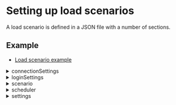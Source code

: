 # Setting up load scenarios

A load scenario is defined in a JSON file with a number of sections.


## Example

* [Load scenario example](./examples/configuration_example.json)

<details>
<summary>connectionSettings</summary>

## Connection settings section

This section of the JSON file contains connection information.

JSON Web Token (JWT), an open standard for creation of access tokens, or WebSocket can be used for authentication. When using JWT, the private key must be available in the path defined by `jwtsettings.keypath`.

* `mode`: Authentication mode
    * `jwt`: JSON Web Token
    * `ws`: WebSocket
* `jwtsettings`: (JWT only) Settings for the JWT connection.
  * `keypath`: Local path to the JWT key file.
  * `jwtheader`: JWT headers as an escaped JSON string. Custom headers to be added to the JWT header.
  * `claims`: JWT claims as an escaped JSON string.
  * `alg`: The signing method used for the JWT. Defaults to `RS512`, if omitted.
      * For keyfiles in RSA format, supports `RS256`, `RS384` or `RS512`.
      * For keyfiles in EC format, supports `ES256`, `ES384` or `ES512`.
* `wssettings`: (WebSocket only) Settings for the WebSocket connection.
* `server`: Qlik Sense host.
* `virtualproxy`: Prefix for the virtual proxy that handles the virtual users.
* `rawurl`: Define the connect URL manually instead letting the `openapp` action do it. **Note**: The protocol must be `wss://` or `ws://`.
* `port`: Set another port than default (`80` for http and `443` for https).
* `security`: Use TLS (SSL) (`true` / `false`).
* `allowuntrusted`: Allow untrusted (for example, self-signed) certificates (`true` / `false`). Defaults to `false`, if omitted.
* `appext`: Replace `app` in the connect URL for the `openapp` action. Defaults to `app`, if omitted.
* `headers`: Headers to use in requests.

### Examples

#### JWT authentication

```json
"connectionSettings": {
    "server": "myserver.com",
    "mode": "jwt",
    "virtualproxy": "jwt",
    "security": true,
    "allowuntrusted": false,
    "jwtsettings": {
        "keypath": "mock.pem",
        "claims": "{\"user\":\"{{.UserName}}\",\"directory\":\"{{.Directory}}\"}"
    }
}
```

* `jwtsettings`:

The strings for `reqheader`, `jwtheader` and `claims` are processed as a GO template where the `User` struct can be used as data:
```golang
struct {
	UserName  string
	Password  string
	Directory string
	}
```
There is also support for the `time.Now` method using the function `now`.

* `jwtheader`:

The entries for message authentication code algorithm, `alg`, and token type, `typ`, are added automatically to the header and should not be included.
    
**Example:** To add a key ID header, `kid`, add the following string:
```json
{
	"jwtheader": "{\"kid\":\"myKeyId\"}"
}
```

* `claims`:

**Example:** For on-premise JWT authentication (with the user and directory set as keys in the QMC), add the following string:
```json
{
	"claims": "{\"user\": \"{{.UserName}}\",\"directory\": \"{{.Directory}}\"}"
}
```
**Example:** To add the time at which the JWT was issued, `iat` ("issued at"), add the following string:
```json
{
	"claims": "{\"iat\":{{now.Unix}}"
}
```
**Example:** To add the expiration time, `exp`, with 5 hours expiration (time.Now uses nanoseconds), add the following string:
```json
{
	"claims": "{\"exp\":{{(now.Add 18000000000000).Unix}}}"
}
```

#### Static header authentication

```json
connectionSettings": {
	"server": "myserver.com",
	"mode": "ws",
	"security": true,
	"virtualproxy" : "header",
	"headers" : {
		"X-Qlik-User-Header" : "{{.UserName}}"
}
```

---
</details>

<details>
<summary>loginSettings</summary>

## Login settings section

This section of the JSON file contains information on the login settings.

* `type`: Type of login request
    * `prefix`: Add a prefix (specified by the `prefix` setting below) to the username, so that it will be `prefix_{session}`.
    * `userlist`: List of users as specified by the `userList` setting below.
    * `none`: Do not add a prefix to the username, so that it will be `{session}`.
* `settings`: 
    * `userList`: List of users for the `userlist` login request type. Directory and password can be specified per user or outside the list of usernames, which means that they are inherited by all users.
  * `prefix`: Prefix to add to the username, so that it will be `prefix_{session}`.
  * `directory`: Directory to set for the users.

### Examples

#### Prefix login request type

```json
"loginSettings": {
   "type": "prefix",
   "settings": {
       "directory": "anydir",
       "prefix": "Nunit"
   }
}
```

#### Userlist login request type

```json
  "loginSettings": {
    "type": "userlist",
    "settings": {
      "userList": [
        {
          "username": "sim1@myhost.example",
          "directory": "anydir1",
          "password": "MyPassword1"
        },
        {
          "username": "sim2@myhost.example"
        }
      ],
      "directory": "anydir2",
      "password": "MyPassword2"
    }
  }
```

---
</details>

<details>
<summary>scenario</summary>

## Scenario section

This section of the JSON file contains the actions that are performed in the load scenario.

### Structure of an action entry

All actions follow the same basic structure: 

* `action`: Name of the action to execute.
* `label`: (optional) Custom string set by the user. This can be used to distinguish the action from other actions of the same type when analyzing the test results.
* `disabled`: (optional) Disable action (`true` / `false`). If set to `true`, the action is not executed.
* `settings`: Most, but not all, actions have a settings section with action-specific settings.

### Example

```json
{
    "action": "actioname",
    "label": "custom label for analysis purposes",
    "disabled": false,
    "settings": {
        
    }
}
```

<details>
<summary>Common actions</summary>

# Common actions

These actions are applicable to both Qlik Sense Enterprise for Windows (QSEoW) and Qlik Sense Enterprise on Kubernetes (QSEoK) deployments.

**Note:** It is recommended to prepend the actions listed here with an `openapp` action as most of them perform operations in an app context (such as making selections or changing sheets).


<details>
<summary>applybookmark</summary>

## ApplyBookmark action

Apply a bookmark in the current app.

**Note:** Specify *either* `title` *or* `id`, not both.

* `title`: Name of the bookmark (supports the use of [variables](#session_variables)).
* `id`: ID of the bookmark.
* `selectionsonly`: Apply selections only.

### Example

```json
{
    "action": "applybookmark",
    "settings": {
        "title": "My bookmark"
    }
}
```

---
</details>

<details>
<summary>changesheet</summary>

## ChangeSheet action

Change to a new sheet, unsubscribe to the currently subscribed objects, and subscribe to all objects on the new sheet.

The action supports getting data from the following objects:

* Listbox
* Filter pane
* Bar chart
* Scatter plot
* Map (only the first layer)
* Combo chart
* Table
* Pivot table
* Line chart
* Pie chart
* Tree map
* Text-Image
* KPI
* Gauge
* Box plot
* Distribution plot
* Histogram
* Auto chart (including any support generated visualization from this list)
* Waterfall chart

* `id`: GUID of the sheet to change to.

### Example

```json
{
     "label": "Change Sheet Dashboard",
     "action": "ChangeSheet",
     "settings": {
         "id": "TFJhh"
     }
}
```

---
</details>

<details>
<summary>clearall</summary>

## ClearAll action

Clear all selections in an app.


### Example

```json
{
    "action": "clearall",
    "label": "Clear all selections (1)"
}
```

---
</details>

<details>
<summary>clickactionbutton</summary>

## ClickActionButton action

A `ClickActionButton`-action simulates clicking an _action-button_. An _action-button_ is a sheet item which, when clicked, executes a series of actions. The series of actions contained by an action-button begins with any number _generic button-actions_ and ends with an optional _navigation button-action_.

### Supported button-actions
#### Generic button-actions
- Apply bookmark
- Move backward in all selections
- Move forward in all selections
- Lock all selections
- Clear all selections
- Lock field
- Unlock field
- Select all in field
- Select alternatives in field
- Select excluded in field
- Select possible in field
- Select values matching search criteria in field
- Clear selection in field
- Toggle selection in field
- Set value of variable

#### Navigation button-actions
- Change to first sheet
- Change to last sheet
- Change to previous sheet
- Change sheet by name
- Change sheet by ID
* `id`: ID of the action-button to click.

### Examples

```json
{
     "label": "ClickActionButton",
     "action": "ClickActionButton",
     "settings": {
         "id": "951e2eee-ad49-4f6a-bdfe-e9e3dddeb2cd"
     }
}
```

---
</details>

<details>
<summary>containertab</summary>

## Containertab action

A `Containertab` action simulates switching the active object in a `container` object.

* `mode`: Mode for container tab switching, one of: `objectid`, `random` or `index`.
    * `objectid`: Switch to tab with object defined by `objectid`.
    * `random`: Switch to a random visible tab within the container.
    * `index`: Switch to tab with zero based index defined but `index`.
* `containerid`: ID of the container object.
* `objectid`: ID of the object to set as active, used with mode `objectid`.
* `index`: Zero based index of tab to switch to, used with mode `index`.

### Examples

```json
{
  "label": "Switch to object qwerty in container object XYZ",
  "action": "containertab",
  "settings": {
    "containerid": "xyz",
    "mode": "id",
    "objectid" : "qwerty"
  }
}
```

```json
{
  "label": "Switch to random object in container object XYZ",
  "action": "containertab",
  "settings": {
    "containerid": "xyz",
    "mode": "random"
  }
}
```

```json
{
  "label": "Switch to object in first tab in container object XYZ",
  "action": "containertab",
  "settings": {
    "containerid": "xyz",
    "mode": "index",
    "index": 0
  }
}
```

---
</details>

<details>
<summary>createbookmark</summary>

## CreateBookmark action

Create a bookmark from the current selection and selected sheet.

**Note:** Both `title` and `id` can be used to identify the bookmark in subsequent actions. 

* `title`: Name of the bookmark (supports the use of [variables](#session_variables)).
* `id`: ID of the bookmark.
* `description`: (optional) Description of the bookmark to create.
* `nosheet`: Do not include the sheet location in the bookmark.
* `savelayout`: Include the layout in the bookmark.

### Example

```json
{
    "action": "createbookmark",
    "settings": {
        "title": "my bookmark",
        "description": "This bookmark contains some interesting selections"
    }
}
```

---
</details>

<details>
<summary>createsheet</summary>

## CreateSheet action

Create a new sheet in the current app.

* `id`: (optional) ID to be used to identify the sheet in any subsequent `changesheet`, `duplicatesheet`, `publishsheet` or `unpublishsheet` action.
* `title`: Name of the sheet to create.
* `description`: (optional) Description of the sheet to create.

### Example

```json
{
    "action": "createsheet",
    "settings": {
        "title" : "Generated sheet"
    }
}
```

---
</details>

<details>
<summary>deletebookmark</summary>

## DeleteBookmark action

Delete one or more bookmarks in the current app.

**Note:** Specify *either* `title` *or* `id`, not both.

* `title`: Name of the bookmark (supports the use of [variables](#session_variables)).
* `id`: ID of the bookmark.
* `mode`: 
    * `single`: Delete one bookmark that matches the specified `title` or `id` in the current app.
    * `matching`: Delete all bookmarks with the specified `title` in the current app.
    * `all`: Delete all bookmarks in the current app.

### Example

```json
{
    "action": "deletebookmark",
    "settings": {
        "mode": "single",
        "title": "My bookmark"
    }
}
```

---
</details>

<details>
<summary>deletesheet</summary>

## DeleteSheet action

Delete one or more sheets in the current app.

**Note:** Specify *either* `title` *or* `id`, not both.

* `mode`: 
    * `single`: Delete one sheet that matches the specified `title` or `id` in the current app.
    * `matching`: Delete all sheets with the specified `title` in the current app.
    * `allunpublished`: Delete all unpublished sheets in the current app.
* `title`: (optional) Name of the sheet to delete.
* `id`: (optional) GUID of the sheet to delete.

### Example

```json
{
    "action": "deletesheet",
    "settings": {
        "mode": "matching",
        "title": "Test sheet"
    }
}
```

---
</details>

<details>
<summary>disconnectapp</summary>

## DisconnectApp action

Disconnect from an already connected app.


### Example

```json
{
    "label": "Disconnect from server",
    "action" : "disconnectapp"
}
```

---
</details>

<details>
<summary>dosave</summary>

## DoSave action

`DoSave` issues a command to engine to save the currently open app. If the simulated user does not have permission to save the app it will result in an error.

### Example

```json
{
    "label": "Save MyApp",
    "action" : "dosave"
}
```

---
</details>

<details>
<summary>duplicatesheet</summary>

## DuplicateSheet action

Duplicate a sheet, including all objects.

* `id`: ID of the sheet to clone.
* `changesheet`: Clear the objects currently subscribed to and then subribe to all objects on the cloned sheet (which essentially corresponds to using the `changesheet` action to go to the cloned sheet) (`true` / `false`). Defaults to `false`, if omitted.
* `save`: Execute `saveobjects` after the cloning operation to save all modified objects (`true` / `false`). Defaults to `false`, if omitted.
* `cloneid`: (optional) ID to be used to identify the sheet in any subsequent `changesheet`, `duplicatesheet`, `publishsheet` or `unpublishsheet` action.

### Example

```json
{
    "action": "duplicatesheet",
    "label": "Duplicate sheet1",
    "settings":{
        "id" : "mBshXB",
        "save": true,
        "changesheet": true
    }
}
```

---
</details>

<details>
<summary>iterated</summary>

## Iterated action

Loop one or more actions.

**Note:** This action does not require an app context (that is, it does not have to be prepended with an `openapp` action).

* `iterations`: Number of loops.
* `actions`: Actions to iterate
  * `action`: Name of the action to execute.
  * `label`: (optional) Custom string set by the user. This can be used to distinguish the action from other actions of the same type when analyzing the test results.
  * `disabled`: (optional) Disable action (`true` / `false`). If set to `true`, the action is not executed.
  * `settings`: Most, but not all, actions have a settings section with action-specific settings.

### Example

```json
//Visit all sheets twice
{
     "action": "iterated",
     "label": "",
     "settings": {
         "iterations" : 2,
         "actions" : [
            {
                 "action": "sheetchanger"
            },
            {
                "action": "thinktime",
                "settings": {
                    "type": "static",
                    "delay": 5
                }
            }
         ]
     }
}
```

---
</details>

<details>
<summary>listboxselect</summary>

## ListBoxSelect action

Perform list object specific selectiontypes in listbox.


* `id`: ID of the listbox in which to select values.
* `type`: Selection type.
    * `all`: Select all values.
    * `alternative`: Select alternative values.
    * `excluded`: Select excluded values.
    * `possible`: Select possible values.
* `accept`: Accept or abort selection after selection (only used with `wrap`) (`true` / `false`).
* `wrap`: Wrap selection with Begin / End selection requests (`true` / `false`).

### Examples

```json
{
     "label": "ListBoxSelect",
     "action": "ListBoxSelect",
     "settings": {
         "id": "951e2eee-ad49-4f6a-bdfe-e9e3dddeb2cd",
         "type": "all",
         "wrap": true,
         "accept": true
     }
}
```

---
</details>

<details>
<summary>openapp</summary>

## OpenApp action

Open an app.

**Note:** If the app name is used to specify which app to open, this action cannot be the first action in the scenario. It must be preceded by an action that can populate the artifact map, such as `openhub`, `elasticopenhub` or `elasticexplore`.

* `appmode`: App selection mode
    * `current`: (default) Use the current app, selected by an app selection in a previous action, or set by the `elasticcreateapp`, `elasticduplicateapp` or `elasticuploadapp` action.
    * `guid`: Use the app GUID specified by the `app` parameter.
    * `name`: Use the app name specified by the `app` parameter.
    * `random`: Select a random app from the artifact map, which is filled by the `elasticopenhub` and/or the `elasticexplore` actions.
    * `randomnamefromlist`: Select a random app from a list of app names. The `list` parameter should contain a list of app names.
    * `randomguidfromlist`: Select a random app from a list of app GUIDs. The `list` parameter should contain a list of app GUIDs.
    * `randomnamefromfile`: Select a random app from a file with app names. The `filename` parameter should contain the path to a file in which each line represents an app name.
    * `randomguidfromfile`: Select a random app from a file with app GUIDs. The `filename` parameter should contain the path to a file in which each line represents an app GUID.
    * `round`: Select an app from the artifact map according to the round-robin principle.
    * `roundnamefromlist`: Select an app from a list of app names according to the round-robin principle. The `list` parameter should contain a list of app names.
    * `roundguidfromlist`: Select an app from a list of app GUIDs according to the round-robin principle. The `list` parameter should contain a list of app GUIDs.
    * `roundnamefromfile`: Select an app from a file with app names according to the round-robin principle. The `filename` parameter should contain the path to a file in which each line represents an app name.
    * `roundguidfromfile`: Select an app from a file with app GUIDs according to the round-robin principle. The `filename` parameter should contain the path to a file in which each line represents an app GUID.
* `app`: App name or app GUID (supports the use of [session variables](#session_variables)). Used with `appmode` set to `guid` or `name`.
* `list`: List of apps. Used with `appmode` set to `randomnamefromlist`, `randomguidfromlist`, `roundnamefromlist` or `roundguidfromlist`.
* `filename`: Path to a file in which each line represents an app. Used with `appmode` set to `randomnamefromfile`, `randomguidfromfile`, `roundnamefromfile` or `roundguidfromfile`.

### Examples

```json
{
     "label": "OpenApp",
     "action": "OpenApp",
     "settings": {
         "appmode": "guid",
         "app": "7967af99-68b6-464a-86de-81de8937dd56"
     }
}
```
```json
{
     "label": "OpenApp",
     "action": "OpenApp",
     "settings": {
         "appmode": "randomguidfromlist",
         "list": ["7967af99-68b6-464a-86de-81de8937dd56", "ca1a9720-0f42-48e5-baa5-597dd11b6cad"]
     }
}
```

---
</details>

<details>
<summary>productversion</summary>

## ProductVersion action

Request the product version from the server and, optionally, save it to the log. This is a lightweight request that can be used as a keep-alive message in a loop.

* `log`: Save the product version to the log (`true` / `false`). Defaults to `false`, if omitted.

### Example

```json
//Keep-alive loop
{
    "action": "iterated",
    "settings" : {
        "iterations" : 10,
        "actions" : [
            {
                "action" : "productversion"
            },
            {
                "action": "thinktime",
                "settings": {
                    "type": "static",
                    "delay": 30
                }
            }
        ]
    }
}
```

---
</details>

<details>
<summary>publishbookmark</summary>

## PublishBookmark action

Publish a bookmark.

**Note:** Specify *either* `title` *or* `id`, not both.

* `title`: Name of the bookmark (supports the use of [variables](#session_variables)).
* `id`: ID of the bookmark.

### Example

Publish the bookmark with `id` "bookmark1" that was created earlier on in the script.

```json
{
    "label" : "Publish bookmark 1",
    "action": "publishbookmark",
    "disabled" : false,
    "settings" : {
        "id" : "bookmark1"
    }
}
```

Publish the bookmark with the `title` "bookmark of testuser", where "testuser" is the username of the simulated user.

```json
{
    "label" : "Publish bookmark 2",
    "action": "publishbookmark",
    "disabled" : false,
    "settings" : {
        "title" : "bookmark of {{.UserName}}"
    }
}
```

---
</details>

<details>
<summary>publishsheet</summary>

## PublishSheet action

Publish sheets in the current app.

* `mode`: 
    * `allsheets`: Publish all sheets in the app.
    * `sheetids`: Only publish the sheets specified by the `sheetIds` array.
* `sheetIds`: (optional) Array of sheet IDs for the `sheetids` mode.

### Example
```json
{
     "label": "PublishSheets",
     "action": "publishsheet",
     "settings": {
       "mode": "sheetids",
       "sheetIds": ["qmGcYS", "bKbmgT"]
     }
}
```

---
</details>

<details>
<summary>randomaction</summary>

## RandomAction action

Randomly select other actions to perform. This meta-action can be used as a starting point for your testing efforts, to simplify script authoring or to add background load.

`randomaction` accepts a list of action types between which to randomize. An execution of `randomaction` executes one or more of the listed actions (as determined by the `iterations` parameter), randomly chosen by a weighted probability. If nothing else is specified, each action has a default random mode that is used. An override is done by specifying one or more parameters of the original action.

Each action executed by `randomaction` is followed by a customizable `thinktime`.

**Note:** The recommended way to use this action is to prepend it with an `openapp` and a `changesheet` action as this ensures that a sheet is always in context.

* `actions`: List of actions from which to randomly pick an action to execute. Each item has a number of possible parameters.
  * `type`: Type of action
      * `thinktime`: See the `thinktime` action.
      * `sheetobjectselection`: Make random selections within objects visible on the current sheet. See the `select` action.
      * `changesheet`: See the `changesheet` action.
      * `clearall`: See the `clearall` action.
  * `weight`: The probabilistic weight of the action, specified as an integer. This number is proportional to the likelihood of the specified action, and is used as a weight in a uniform random selection.
  * `overrides`: (optional) Static overrides to the action. The overrides can include any or all of the settings from the original action, as determined by the `type` field. If nothing is specified, the default values are used.
* `thinktimesettings`: Settings for the `thinktime` action, which is automatically inserted after every randomized action.
  * `type`: Type of think time
      * `static`: Static think time, defined by `delay`.
      * `uniform`: Random think time with uniform distribution, defined by `mean` and `dev`.
  * `delay`: Delay (seconds), used with type `static`.
  * `mean`: Mean (seconds), used with type `uniform`.
  * `dev`: Deviation (seconds) from `mean` value, used with type `uniform`.
* `iterations`: Number of random actions to perform.

### Random action defaults

The following default values are used for the different actions:

* `thinktime`: Mirrors the configuration of `thinktimesettings`
* `sheetobjectselection`:

```json
{
     "settings": 
     {
         "id": <UNIFORMLY RANDOMIZED>,
         "type": "RandomFromAll",
         "min": 1,
         "max": 2,
         "accept": true
     }
}
```

* `changesheet`:

```json
{
     "settings": 
     {
         "id": <UNIFORMLY RANDOMIZED>
     }
}
```

* `clearall`:

```json
{
     "settings": 
     {
     }
}
```

### Examples

#### Generating a background load by executing 5 random actions

```json
{
    "action": "RandomAction",
    "settings": {
        "iterations": 5,
        "actions": [
            {
                "type": "thinktime",
                "weight": 1
            },
            {
                "type": "sheetobjectselection",
                "weight": 3
            },
            {
                "type": "changesheet",
                "weight": 5
            },
            {
                "type": "clearall",
                "weight": 1
            }
        ],
        "thinktimesettings": {
            "type": "uniform",
            "mean": 10,
            "dev": 5
        }
    }
}
```

#### Making random selections from excluded values

```json
{
    "action": "RandomAction",
    "settings": {
        "iterations": 1,
        "actions": [
            {
                "type": "sheetobjectselection",
                "weight": 1,
                "overrides": {
                  "type": "RandomFromExcluded",
                  "min": 1,
                  "max": 5
                }
            }
        ],
        "thinktimesettings": {
            "type": "static",
            "delay": 1
        }
    }
}
```

---
</details>

<details>
<summary>reload</summary>

## Reload action

Reload the current app by simulating selecting **Load data** in the Data load editor. To select an app, preceed this action with an `openapp` action.

* `mode`: Error handling during the reload operation
    * `default`: Use the default error handling.
    * `abend`: Stop reloading the script, if an error occurs.
    * `ignore`: Continue reloading the script even if an error is detected in the script.
* `partial`: Enable partial reload (`true` / `false`). This allows you to add data to an app without reloading all data. Defaults to `false`, if omitted.
* `log`: Save the reload log as a field in the output (`true` / `false`). Defaults to `false`, if omitted. **Note:** This should only be used when needed as the reload log can become very large.

### Example

```json
{
    "action": "reload",
    "settings": {
        "mode" : "default",
        "partial": false
    }
}
```

---
</details>

<details>
<summary>select</summary>

## Select action

Select random values in an object.

See the [Limitations](README.md#limitations) section in the README.md file for limitations related to this action.
 
* `id`: ID of the object in which to select values.
* `type`: Selection type
    * `randomfromall`: Randomly select within all values of the symbol table.
    * `randomfromenabled`: Randomly select within the white and light grey values on the first data page.
    * `randomfromexcluded`: Randomly select within the dark grey values on the first data page.
    * `randomdeselect`: Randomly deselect values on the first data page.
* `accept`: Accept or abort selection after selection (only used with `wrap`) (`true` / `false`).
* `wrap`: Wrap selection with Begin / End selection requests (`true` / `false`).
* `min`: Minimum number of selections to make.
* `max`: Maximum number of selections to make.
* `dim`: Dimension / column in which to select.

### Example

```json
//Select Listbox RandomFromAll
{
     "label": "ListBox Year",
     "action": "Select",
     "settings": {
         "id": "RZmvzbF",
         "type": "RandomFromAll",
         "accept": true,
         "wrap": false,
         "min": 1,
         "max": 3,
         "dim": 0
     }
}
```

---
</details>

<details>
<summary>setscript</summary>

## SetScript action

Set the load script for the current app. To load the data from the script, use the `reload` action after the `setscript` action.

* `script`: Load script for the app (written as a string).

### Example

```json
{
    "action": "setscript",
    "settings": {
        "script" : "Characters:\nLoad Chr(RecNo()+Ord('A')-1) as Alpha, RecNo() as Num autogenerate 26;"
    }
}
```

---
</details>

<details>
<summary>sheetchanger</summary>

## SheetChanger action

Create and execute a `changesheet` action for each sheet in an app. This can be used to cache the inital state for all objects or, by chaining two subsequent `sheetchanger` actions, to measure how well the calculations in an app utilize the cache.


### Example

```json
{
    "label" : "Sheetchanger uncached",
    "action": "sheetchanger"
},
{
    "label" : "Sheetchanger cached",
    "action": "sheetchanger"
}
```

---
</details>

<details>
<summary>staticselect</summary>

## StaticSelect action

Select values statically.

The action supports:

* HyperCube: Normal hypercube
* ListObject: Normal listbox

* `id`: ID of the object in which to select values.
* `path`: Path to the hypercube or listobject (differs depending on object type).
* `rows`: Element values to select in the dimension / column.
* `cols`: Dimension / column in which to select.
* `type`: Selection type
    * `hypercubecells`: Select in hypercube.
    * `listobjectvalues`: Select in listbox.
* `accept`: Accept or abort selection after selection (only used with `wrap`) (`true` / `false`).
* `wrap`: Wrap selection with Begin / End selection requests (`true` / `false`).

### Examples

#### StaticSelect Barchart

```json
{ 
"label": "Chart Profit per year",
     "action": "StaticSelect",
     "settings": {
         "id": "FERdyN",
	 "path": "/qHyperCubeDef",
         "type": "hypercubecells",
         "accept": true,
         "wrap": false,
         "rows": [2],
	 "cols": [0]
     }
}
```

#### StaticSelect Listbox

```json
{		
"label": "ListBox Territory",
     "action": "StaticSelect",
     "settings": {
         "id": "qpxmZm",
         "path": "/qListObjectDef",
         "type": "listobjectvalues",
         "accept": true,
         "wrap": false,
         "rows": [19,8],
	 "cols": [0]
     }
}
```

---
</details>

<details>
<summary>subscribeobjects</summary>

## Subscribeobjects action

Subscribe to any object in the currently active app.

* `clear`: Remove any previously subscribed objects from the subscription list.
* `ids`: List of object IDs to subscribe to.

### Example

Subscribe to two objects in the currently active app and remove any previous subscriptions. 

```json
{
    "action" : "subscribeobjects",
    "label" : "clear subscriptions and subscribe to mBshXB and f2a50cb3-a7e1-40ac-a015-bc4378773312",
     "disabled": false,
    "settings" : {
        "clear" : true,
        "ids" : ["mBshXB", "f2a50cb3-a7e1-40ac-a015-bc4378773312"]
    }
}
```

Subscribe to an additional single object (or a list of objects) in the currently active app, adding the new subscription to any previous subscriptions.

```json
{
    "action" : "subscribeobjects",
    "label" : "add c430d8e2-0f05-49f1-aa6f-7234e325dc35 to currently subscribed objects",
     "disabled": false,
    "settings" : {
        "clear" : false,
        "ids" : ["c430d8e2-0f05-49f1-aa6f-7234e325dc35"]
    }
}
```
---
</details>

<details>
<summary>thinktime</summary>

## ThinkTime action

Simulate user think time.

**Note:** This action does not require an app context (that is, it does not have to be prepended with an `openapp` action).

* `type`: Type of think time
    * `static`: Static think time, defined by `delay`.
    * `uniform`: Random think time with uniform distribution, defined by `mean` and `dev`.
* `delay`: Delay (seconds), used with type `static`.
* `mean`: Mean (seconds), used with type `uniform`.
* `dev`: Deviation (seconds) from `mean` value, used with type `uniform`.

### Examples

#### ThinkTime uniform

This simulates a think time of 10 to 15 seconds.

```json
{
     "label": "TimerDelay",
     "action": "thinktime",
     "settings": {
         "type": "uniform",
         "mean": 12.5,
         "dev": 2.5
     } 
} 
```

#### ThinkTime constant

This simulates a think time of 5 seconds.

```json
{
     "label": "TimerDelay",
     "action": "thinktime",
     "settings": {
         "type": "static",
         "delay": 5
     }
}
```

---
</details>

<details>
<summary>unpublishbookmark</summary>

## UnpublishBookmark action

Unpublish a bookmark.

**Note:** Specify *either* `title` *or* `id`, not both.

* `title`: Name of the bookmark (supports the use of [variables](#session_variables)).
* `id`: ID of the bookmark.

### Example

Unpublish the bookmark with `id` "bookmark1" that was created earlier on in the script.

```json
{
    "label" : "Unpublish bookmark 1",
    "action": "unpublishbookmark",
    "disabled" : false,
    "settings" : {
        "id" : "bookmark1"
    }
}
```

Unpublish the bookmark with the `title` "bookmark of testuser", where "testuser" is the username of the simulated user.

```json
{
    "label" : "Unpublish bookmark 2",
    "action": "unpublishbookmark",
    "disabled" : false,
    "settings" : {
        "title" : "bookmark of {{.UserName}}"
    }
}
```

---
</details>

<details>
<summary>unpublishsheet</summary>

## UnpublishSheet action

Unpublish sheets in the current app.

* `mode`: 
    * `allsheets`: Unpublish all sheets in the app.
    * `sheetids`: Only unpublish the sheets specified by the `sheetIds` array.
* `sheetIds`: (optional) Array of sheet IDs for the `sheetids` mode.

### Example
```json
{
     "label": "UnpublishSheets",
     "action": "unpublishsheet",
     "settings": {
       "mode": "allsheets"        
     }
}
```

---
</details>

<details>
<summary>unsubscribeobjects</summary>

## Unsubscribeobjects action

Unsubscribe to any currently subscribed object.

* `ids`: List of object IDs to unsubscribe from.
* `clear`: Remove any previously subscribed objects from the subscription list.

### Example

Unsubscribe from a single object (or a list of objects).

```json
{
    "action" : "unsubscribeobjects",
    "label" : "unsubscribe from object maVjt and its children",
    "disabled": false,
    "settings" : {
        "ids" : ["maVjt"]
    }
}
```

Unsubscribe from all currently subscribed objects.

```json
{
    "action" : "unsubscribeobjects",
    "label" : "unsubscribe from all objects",
    "disabled": false,
    "settings" : {
        "clear": true
    }
}
```
---
</details>

---
</details>

<details>
<summary>Qlik Sense Enterprise on Kubernetes (QSEoK) / Elastic actions</summary>

## Qlik Sense Enterprise on Kubernetes (QSEoK) / Elastic actions

These actions are only applicable to Qlik Sense Enterprise on Kubernetes (QSEoK) deployments.


<details>
<summary>deletedata</summary>

## DeleteData action

Delete a data file from data sources.

* `filename`: Name of the file to delete.
* `spaceid`: (optional) space ID of space from where to delete the data. Leave blank to delete from personal space.

### Example

Delete data from personal space.

```json
{
     "action": "DeleteData",
     "settings": {
         "filename": "data.csv"
     }
}
```

Delete data from space with ID `25180576-755b-46e1-8683-12062584e52c`.

```json
{
     "action": "DeleteData",
     "settings": {
         "filename": "data.csv",
         "spaceid" : "25180576-755b-46e1-8683-12062584e52c"
     }
}
```

---
</details>

<details>
<summary>elasticcreateapp</summary>

## ElasticCreateApp action

Create an app in a QSEoK deployment. The app will be private to the user who creates it.

* `title`: Name of the app to upload (supports the use of [session variables](#session_variables)).
* `stream`: (optional) Name of the private collection or public tag under which to publish the app (supports the use of [session variables](#session_variables)).
* `streamguid`: (optional) GUID of the private collection or public tag under which to publish the app.
* `ignoreevents`: Do not send http requests triggered by web socket events. Defaults to `false`. Setting `ignoreevents` to `true` is not api compliant and is only recommended when using the action for its side effects.

### Example

```json
{
     "action": "ElasticCreateApp",
     "label": "Create new app",
     "settings": {
         "title": "Created by script",
         "stream": "Everyone",
         "groups": ["Everyone", "cool kids"]
     }
}
```

---
</details>

<details>
<summary>elasticcreatecollection</summary>

## ElasticCreateCollection action

Create a collection in a QSEoK deployment.

* `name`: Name of the collection to create (supports the use of [session variables](#session_variables)).
* `description`: (optional) Description of the collection to create.
* `private`: 
    * `true`: Private collection
    * `false`: Public collection

### Example

```json
{
   "action": "ElasticCreateCollection",
   "label": "Create collection",
   "settings": {
       "name": "Collection {{.Session}}",
       "private": false
   }
}
```

---
</details>

<details>
<summary>elasticdeleteapp</summary>

## ElasticDeleteApp action

Delete an app from a QSEoK deployment.

* `appmode`: App selection mode
    * `current`: (default) Use the current app, selected by an app selection in a previous action, or set by the `elasticcreateapp`, `elasticduplicateapp` or `elasticuploadapp` action.
    * `guid`: Use the app GUID specified by the `app` parameter.
    * `name`: Use the app name specified by the `app` parameter.
    * `random`: Select a random app from the artifact map, which is filled by the `elasticopenhub` and/or the `elasticexplore` actions.
    * `randomnamefromlist`: Select a random app from a list of app names. The `list` parameter should contain a list of app names.
    * `randomguidfromlist`: Select a random app from a list of app GUIDs. The `list` parameter should contain a list of app GUIDs.
    * `randomnamefromfile`: Select a random app from a file with app names. The `filename` parameter should contain the path to a file in which each line represents an app name.
    * `randomguidfromfile`: Select a random app from a file with app GUIDs. The `filename` parameter should contain the path to a file in which each line represents an app GUID.
    * `round`: Select an app from the artifact map according to the round-robin principle.
    * `roundnamefromlist`: Select an app from a list of app names according to the round-robin principle. The `list` parameter should contain a list of app names.
    * `roundguidfromlist`: Select an app from a list of app GUIDs according to the round-robin principle. The `list` parameter should contain a list of app GUIDs.
    * `roundnamefromfile`: Select an app from a file with app names according to the round-robin principle. The `filename` parameter should contain the path to a file in which each line represents an app name.
    * `roundguidfromfile`: Select an app from a file with app GUIDs according to the round-robin principle. The `filename` parameter should contain the path to a file in which each line represents an app GUID.
* `app`: App name or app GUID (supports the use of [session variables](#session_variables)). Used with `appmode` set to `guid` or `name`.
* `list`: List of apps. Used with `appmode` set to `randomnamefromlist`, `randomguidfromlist`, `roundnamefromlist` or `roundguidfromlist`.
* `filename`: Path to a file in which each line represents an app. Used with `appmode` set to `randomnamefromfile`, `randomguidfromfile`, `roundnamefromfile` or `roundguidfromfile`.
* `mode`: 
    * `single`: Delete the app specified explicitly by app GUID or app name.
    * `everything`: Delete all apps currently in the application context, as determined by the `elasticopenhub` action. **Note:** Use with care.
    * `clearcollection`: Delete all apps in the collection specified by `collectionname`.
* `collectionname`: Name of the collection in which to delete apps.

### Example

```json
{
     "action": "ElasticDeleteApp",
     "label": "delete app myapp",
     "settings": {
         "mode": "single",
         "appmode": "name",
         "app": "myapp"
     }
}
```

---
</details>

<details>
<summary>elasticdeletecollection</summary>

## ElasticDeleteCollection action

Delete a collection in a QSEoK deployment.

* `name`: Name of the collection to delete.
* `deletecontents`: 
    * `true`: Delete all apps in the collection before deleting the collection.
    * `false`: Delete the collection without doing anything to the apps in the collection.

### Example

```json
{
   "action": "ElasticDeleteCollection",
   "label": "Delete collection",
   "settings": {
       "name": "MyCollection",
       "deletecontents": true
   }
}
```

---
</details>

<details>
<summary>elasticdeleteodag</summary>

## ElasticDeleteOdag action

Delete all user-generated on-demand apps for the current user and the specified On-Demand App Generation (ODAG) link.

* `linkname`: Name of the ODAG link from which to delete generated apps. The name is displayed in the ODAG navigation bar at the bottom of the *selection app*.

### Example

```json
{
    "action": "ElasticDeleteOdag",
    "settings": {
        "linkname": "Drill to Template App"
    }
}
```

---
</details>

<details>
<summary>elasticduplicateapp</summary>

## ElasticDuplicateApp action

Duplicate an app in a QSEoK deployment.

* `appmode`: App selection mode
    * `current`: (default) Use the current app, selected by an app selection in a previous action, or set by the `elasticcreateapp`, `elasticduplicateapp` or `elasticuploadapp` action.
    * `guid`: Use the app GUID specified by the `app` parameter.
    * `name`: Use the app name specified by the `app` parameter.
    * `random`: Select a random app from the artifact map, which is filled by the `elasticopenhub` and/or the `elasticexplore` actions.
    * `randomnamefromlist`: Select a random app from a list of app names. The `list` parameter should contain a list of app names.
    * `randomguidfromlist`: Select a random app from a list of app GUIDs. The `list` parameter should contain a list of app GUIDs.
    * `randomnamefromfile`: Select a random app from a file with app names. The `filename` parameter should contain the path to a file in which each line represents an app name.
    * `randomguidfromfile`: Select a random app from a file with app GUIDs. The `filename` parameter should contain the path to a file in which each line represents an app GUID.
    * `round`: Select an app from the artifact map according to the round-robin principle.
    * `roundnamefromlist`: Select an app from a list of app names according to the round-robin principle. The `list` parameter should contain a list of app names.
    * `roundguidfromlist`: Select an app from a list of app GUIDs according to the round-robin principle. The `list` parameter should contain a list of app GUIDs.
    * `roundnamefromfile`: Select an app from a file with app names according to the round-robin principle. The `filename` parameter should contain the path to a file in which each line represents an app name.
    * `roundguidfromfile`: Select an app from a file with app GUIDs according to the round-robin principle. The `filename` parameter should contain the path to a file in which each line represents an app GUID.
* `app`: App name or app GUID (supports the use of [session variables](#session_variables)). Used with `appmode` set to `guid` or `name`.
* `list`: List of apps. Used with `appmode` set to `randomnamefromlist`, `randomguidfromlist`, `roundnamefromlist` or `roundguidfromlist`.
* `filename`: Path to a file in which each line represents an app. Used with `appmode` set to `randomnamefromfile`, `randomguidfromfile`, `roundnamefromfile` or `roundguidfromfile`.
* `title`: Name of the app to upload (supports the use of [session variables](#session_variables)).
* `stream`: (optional) Name of the private collection or public tag under which to publish the app (supports the use of [session variables](#session_variables)).
* `streamguid`: (optional) GUID of the private collection or public tag under which to publish the app.
* `spaceid`: (optional) GUID of the shared space in which to publish the app.

### Example

```json
{
    "action": "ElasticDuplicateApp",
    "settings": {
        "appmode": "name",
        "app": "myapp",
        "title": "duplicated app {{.Session}}"
    }
}
```

---
</details>

<details>
<summary>elasticexplore</summary>

## ElasticExplore action

Explore the hub for apps and fill the artifact map with apps to be used by other actions in the script (for example, the `openapp` action with `appmode` set to `random` or `round`).

* `keepcurrent`: Keep the current artifact map and add the results from the `elasticexplore` action. Defaults to `false` (that is, empty the artifact map before adding the results from the `elasticexplore` action), if omitted.
* `paging`: Go through all app pages in the hub. Defaults to `false` (that is, only include the first 24 apps that the user can see), if omitted.
* `sorting`: Simulate selecting sort order in the drop-down menu in the hub
    * `default`: Default sort order (`created`).
    * `created`: Sort by the time of creation.
    * `updated`: Sort by the time of modification.
    * `name`: Sort by name.
* `owner`: Filter apps by owner
    * `all`: Apps owned by anyone.
    * `me`: Apps owned by the simulated user.
    * `others`: Apps not owned by the simulated user.
* `space`: Filter apps by space name (supports the use of [session variables](#session_variables)). **Note:** This filter cannot be used together with `spaceid`.
* `spaceid`: Filter apps by space GUID. **Note:** This filter cannot be used together with `space`.
* `tagids`: Filter apps by tag ids. This filter can be used together with `tags`.
* `tags`: Filter apps by tag names. This filter can be used together with `tagids`.

### Examples

The following example shows how to clear the artifact map and fill it with apps having the tag "mytag" from the first page in the hub.

```json
{
	"action": "ElasticExplore",
	"label": "",
	"settings": {
		"keepcurrent": false,
		"tags": ["mytag"]
	}
}
```

The following example shows how to clear the artifact map, fill it with all apps from the space "myspace" and then add all apps from the space "circles".

```json
{
	"action": "ElasticExplore",
	"label": "",
	"settings": {
		"keepcurrent": false,
		"space": "myspace",
		"paging": true
	}
},
{
	"action": "ElasticExplore",
	"label": "",
	"settings": {
		"keepcurrent": true,
		"space": "circles",
		"paging": true
	}
}
```

The following example shows how to clear the artifact map and fill it with the apps from the first page of the space "spaceX". The apps must have the tag "tag" or "team" or a tag with id "15172f9c-4a5f-4ee9-ae35-34c1edd78f8d", but not be created by the simulated user. In addition, the apps are sorted by the time of modification.

```json
{
	"action": "ElasticExplore",
	"label": "",
	"settings": {
		"keepcurrent": false,
		"space": "spaceX",
		"tags": ["tag", "team"],
		"tagids": ["15172f9c-4a5f-4ee9-ae35-34c1edd78f8d"],
		"owner": "others",
		"sorting": "updated",
		"paging": false
	}
}
```

---
</details>

<details>
<summary>elasticexportapp</summary>

## ElasticExportApp action

Export an app and, optionally, save it to file.

* `appmode`: App selection mode
    * `current`: (default) Use the current app, selected by an app selection in a previous action, or set by the `elasticcreateapp`, `elasticduplicateapp` or `elasticuploadapp` action.
    * `guid`: Use the app GUID specified by the `app` parameter.
    * `name`: Use the app name specified by the `app` parameter.
    * `random`: Select a random app from the artifact map, which is filled by the `elasticopenhub` and/or the `elasticexplore` actions.
    * `randomnamefromlist`: Select a random app from a list of app names. The `list` parameter should contain a list of app names.
    * `randomguidfromlist`: Select a random app from a list of app GUIDs. The `list` parameter should contain a list of app GUIDs.
    * `randomnamefromfile`: Select a random app from a file with app names. The `filename` parameter should contain the path to a file in which each line represents an app name.
    * `randomguidfromfile`: Select a random app from a file with app GUIDs. The `filename` parameter should contain the path to a file in which each line represents an app GUID.
    * `round`: Select an app from the artifact map according to the round-robin principle.
    * `roundnamefromlist`: Select an app from a list of app names according to the round-robin principle. The `list` parameter should contain a list of app names.
    * `roundguidfromlist`: Select an app from a list of app GUIDs according to the round-robin principle. The `list` parameter should contain a list of app GUIDs.
    * `roundnamefromfile`: Select an app from a file with app names according to the round-robin principle. The `filename` parameter should contain the path to a file in which each line represents an app name.
    * `roundguidfromfile`: Select an app from a file with app GUIDs according to the round-robin principle. The `filename` parameter should contain the path to a file in which each line represents an app GUID.
* `app`: App name or app GUID (supports the use of [session variables](#session_variables)). Used with `appmode` set to `guid` or `name`.
* `list`: List of apps. Used with `appmode` set to `randomnamefromlist`, `randomguidfromlist`, `roundnamefromlist` or `roundguidfromlist`.
* `filename`: Path to a file in which each line represents an app. Used with `appmode` set to `randomnamefromfile`, `randomguidfromfile`, `roundnamefromfile` or `roundguidfromfile`.
* `nodata`: Export the app without data (`true`/`false`). Defaults to `false` (that is, export with data), if omitted.
* `exportname`: Pattern for the filename when saving the exported app to a file, defaults to app title or app GUID. Supports the use of [session variables](#session_variables) and additionally `.Local.Title` can be used as a variable to add the title of the exported app.
* `savetofile`: Save the exported file in the specified directory (`true`/`false`). Defaults to `false`, if omitted.

### Example

```json
{
	"action": "elasticexportapp",
	"label": "Export My App",
	"settings": {
		"appmode": "name",
		"app": "My App",
		"nodata": false,
		"savetofile": false
	}
}
```

---
</details>

<details>
<summary>elasticgenerateodag</summary>

## ElasticGenerateOdag action

Generate an on-demand app from an existing On-Demand App Generation (ODAG) link.

* `linkname`: Name of the ODAG link from which to generate an app. The name is displayed in the ODAG navigation bar at the bottom of the *selection app*.

### Example

```json
{
    "action": "ElasticGenerateOdag",
    "settings": {
        "linkname": "Drill to Template App"
    }
}
```

---
</details>

<details>
<summary>elastichubsearch</summary>

## ElasticHubSearch action

Search the hub in a QSEoK deployment.

* `searchfor`: 
    * `collections`: Search for collections only.
    * `apps`: Search for apps only.
    * `both`: Search for both collections and apps.
* `querysource`: 
    * `string`: The query is provided as a string specified by `query`.
    * `fromfile`: The queries are read from the file specified by `queryfile`, where each line represents a query.
* `query`: (optional) Query string (in case of `querystring` as source).
* `queryfile`: (optional) File from which to read a query (in case of `fromfile` as source).

### Example

```json
{
	"action": "ElasticHubSearch",
	"settings": {
		"searchfor": "apps",
		"querysource": "fromfile",
		"queryfile": "/MyQueries/Queries.txt"
	}
}
```

---
</details>

<details>
<summary>elasticmoveapp</summary>

## ElasticMoveApp action

Move an app from its existing space into the specified destination space.

**Note:** Specify *either* `destinationspacename` *or* `destinationspaceid`, not both.

* `appmode`: App selection mode
    * `current`: (default) Use the current app, selected by an app selection in a previous action, or set by the `elasticcreateapp`, `elasticduplicateapp` or `elasticuploadapp` action.
    * `guid`: Use the app GUID specified by the `app` parameter.
    * `name`: Use the app name specified by the `app` parameter.
    * `random`: Select a random app from the artifact map, which is filled by the `elasticopenhub` and/or the `elasticexplore` actions.
    * `randomnamefromlist`: Select a random app from a list of app names. The `list` parameter should contain a list of app names.
    * `randomguidfromlist`: Select a random app from a list of app GUIDs. The `list` parameter should contain a list of app GUIDs.
    * `randomnamefromfile`: Select a random app from a file with app names. The `filename` parameter should contain the path to a file in which each line represents an app name.
    * `randomguidfromfile`: Select a random app from a file with app GUIDs. The `filename` parameter should contain the path to a file in which each line represents an app GUID.
    * `round`: Select an app from the artifact map according to the round-robin principle.
    * `roundnamefromlist`: Select an app from a list of app names according to the round-robin principle. The `list` parameter should contain a list of app names.
    * `roundguidfromlist`: Select an app from a list of app GUIDs according to the round-robin principle. The `list` parameter should contain a list of app GUIDs.
    * `roundnamefromfile`: Select an app from a file with app names according to the round-robin principle. The `filename` parameter should contain the path to a file in which each line represents an app name.
    * `roundguidfromfile`: Select an app from a file with app GUIDs according to the round-robin principle. The `filename` parameter should contain the path to a file in which each line represents an app GUID.
* `app`: App name or app GUID (supports the use of [session variables](#session_variables)). Used with `appmode` set to `guid` or `name`.
* `list`: List of apps. Used with `appmode` set to `randomnamefromlist`, `randomguidfromlist`, `roundnamefromlist` or `roundguidfromlist`.
* `filename`: Path to a file in which each line represents an app. Used with `appmode` set to `randomnamefromfile`, `randomguidfromfile`, `roundnamefromfile` or `roundguidfromfile`.
* `destinationspaceid`: Specify destination space by ID.
* `destinationspacename`: Specify destination space by name.
* `keepcurrent`: Keep the current artifact map when moving to target space at the end of `elasticmoveapp`. Defaults to `false`. Current artifact map is always kept when `donotnavigatetospace` is set.
* `donotnavigatetospace`: Do not navigate to target space after moving app. Defaults to `false`.

### Example

```json
{
    "action": "elasticmoveapp",
    "settings": {
        "app": "AppForEveryone",
        "appmode": "name",
        "destinationspacename": "everyone"
    }
}
```

---
</details>

<details>
<summary>elasticopenhub</summary>

## ElasticOpenHub action

Open the hub in a QSEoK deployment.


### Example

```json
{
	"action": "ElasticOpenHub",
	"label": "Open cloud hub with YourCollection and MyCollection"
}
```

---
</details>

<details>
<summary>elasticpublishapp</summary>

## ElasticPublishApp action

Publish an app to a managed space.

**Note:** Specify *either* `destinationspacename` *or* `destinationspaceid`, not both.

* `appmode`: App selection mode
    * `current`: (default) Use the current app, selected by an app selection in a previous action, or set by the `elasticcreateapp`, `elasticduplicateapp` or `elasticuploadapp` action.
    * `guid`: Use the app GUID specified by the `app` parameter.
    * `name`: Use the app name specified by the `app` parameter.
    * `random`: Select a random app from the artifact map, which is filled by the `elasticopenhub` and/or the `elasticexplore` actions.
    * `randomnamefromlist`: Select a random app from a list of app names. The `list` parameter should contain a list of app names.
    * `randomguidfromlist`: Select a random app from a list of app GUIDs. The `list` parameter should contain a list of app GUIDs.
    * `randomnamefromfile`: Select a random app from a file with app names. The `filename` parameter should contain the path to a file in which each line represents an app name.
    * `randomguidfromfile`: Select a random app from a file with app GUIDs. The `filename` parameter should contain the path to a file in which each line represents an app GUID.
    * `round`: Select an app from the artifact map according to the round-robin principle.
    * `roundnamefromlist`: Select an app from a list of app names according to the round-robin principle. The `list` parameter should contain a list of app names.
    * `roundguidfromlist`: Select an app from a list of app GUIDs according to the round-robin principle. The `list` parameter should contain a list of app GUIDs.
    * `roundnamefromfile`: Select an app from a file with app names according to the round-robin principle. The `filename` parameter should contain the path to a file in which each line represents an app name.
    * `roundguidfromfile`: Select an app from a file with app GUIDs according to the round-robin principle. The `filename` parameter should contain the path to a file in which each line represents an app GUID.
* `app`: App name or app GUID (supports the use of [session variables](#session_variables)). Used with `appmode` set to `guid` or `name`.
* `list`: List of apps. Used with `appmode` set to `randomnamefromlist`, `randomguidfromlist`, `roundnamefromlist` or `roundguidfromlist`.
* `filename`: Path to a file in which each line represents an app. Used with `appmode` set to `randomnamefromfile`, `randomguidfromfile`, `roundnamefromfile` or `roundguidfromfile`.
* `destinationspaceid`: Specify destination space by ID.
* `destinationspacename`: Specify destination space by name.
* `cleartags`: Publish the app without its original tags.

### Example

```json
{
    "action": "elasticpublishapp",
    "settings": {
        "app": "Sales",
        "appmode": "name",
        "destinationspacename": "Finance",
        "cleartags": false
    }
}
```

---
</details>

<details>
<summary>elasticreload</summary>

## ElasticReload action

Reload an app by simulating selecting **Reload** in the app context menu in the hub.

* `appmode`: App selection mode
    * `current`: (default) Use the current app, selected by an app selection in a previous action, or set by the `elasticcreateapp`, `elasticduplicateapp` or `elasticuploadapp` action.
    * `guid`: Use the app GUID specified by the `app` parameter.
    * `name`: Use the app name specified by the `app` parameter.
    * `random`: Select a random app from the artifact map, which is filled by the `elasticopenhub` and/or the `elasticexplore` actions.
    * `randomnamefromlist`: Select a random app from a list of app names. The `list` parameter should contain a list of app names.
    * `randomguidfromlist`: Select a random app from a list of app GUIDs. The `list` parameter should contain a list of app GUIDs.
    * `randomnamefromfile`: Select a random app from a file with app names. The `filename` parameter should contain the path to a file in which each line represents an app name.
    * `randomguidfromfile`: Select a random app from a file with app GUIDs. The `filename` parameter should contain the path to a file in which each line represents an app GUID.
    * `round`: Select an app from the artifact map according to the round-robin principle.
    * `roundnamefromlist`: Select an app from a list of app names according to the round-robin principle. The `list` parameter should contain a list of app names.
    * `roundguidfromlist`: Select an app from a list of app GUIDs according to the round-robin principle. The `list` parameter should contain a list of app GUIDs.
    * `roundnamefromfile`: Select an app from a file with app names according to the round-robin principle. The `filename` parameter should contain the path to a file in which each line represents an app name.
    * `roundguidfromfile`: Select an app from a file with app GUIDs according to the round-robin principle. The `filename` parameter should contain the path to a file in which each line represents an app GUID.
* `app`: App name or app GUID (supports the use of [session variables](#session_variables)). Used with `appmode` set to `guid` or `name`.
* `list`: List of apps. Used with `appmode` set to `randomnamefromlist`, `randomguidfromlist`, `roundnamefromlist` or `roundguidfromlist`.
* `filename`: Path to a file in which each line represents an app. Used with `appmode` set to `randomnamefromfile`, `randomguidfromfile`, `roundnamefromfile` or `roundguidfromfile`.

### Example

```json
{
    "label": "Reload MyApp",
    "action": "elasticreload",
    "settings": {
        "appmode": "name",
        "app": "MyApp"
    }
}
```

---
</details>

<details>
<summary>elasticuploadapp</summary>

## ElasticUploadApp action

Upload an app to a QSEoK deployment.

* `chunksize`: Upload chunk size (in bytes). Defaults to 300 MiB, if omitted or zero.
* `retries`: Number of consecutive retries, if a chunk fails to upload. Defaults to 0 (no retries), if omitted. The first retry is issued instantly, the second with a one second back-off period, the third with a two second back-off period, and so on.
* `timeout`: Duration after which the upload times out (for example, `1h`, `30s` or `1m10s`). Valid time units are `ns`, `us` (or `µs`), `ms`, `s`, `m`, and `h`.
* `mode`: Upload mode. Defaults to `tus`, if omitted.
    * `tus`: Upload the file using the [tus](https://tus.io/) chunked upload protocol.
    * `legacy`: Upload the file using a single POST payload (legacy file upload mode).
* `filename`: Local file to send as payload.
* `spaceid`: DEPRECATED
* `destinationspaceid`: Specify destination space by ID.
* `destinationspacename`: Specify destination space by name.
* `title`: Name of the app to upload (supports the use of [session variables](#session_variables)).
* `stream`: (optional) Name of the private collection or public tag under which to publish the app (supports the use of [session variables](#session_variables)).
* `streamguid`: (optional) GUID of the private collection or public tag under which to publish the app.

### Example

```json
{
     "action": "ElasticUploadApp",
     "label": "Upload myapp.qvf",
     "settings": {
         "title": "coolapp",
         "filename": "/home/root/myapp.qvf",
         "stream": "Everyone",
         "spaceid": "2342798aaefcb23",
     }
}
```

---
</details>

<details>
<summary>uploaddata</summary>

## UploadData action

Upload a data file to data sources.

* `filename`: Name of the local file to send as payload.
* `spaceid`: (optional) Space ID of space where to upload the data. Leave blank to upload to personal space.
* `replace`: Set to true to replace existing file. If set to false, a warning of existing file will be reported and file will not be replaced.
* `timeout`: Duration after which the upload times out (for example, `1h`, `30s` or `1m10s`). Valid time units are `ns`, `us` (or `µs`), `ms`, `s`, `m`, and `h`.
* `chunksize`: Upload chunk size (in bytes). Defaults to 300 MiB, if omitted or zero.
* `retries`: Number of consecutive retries, if a chunk fails to upload. Defaults to 0 (no retries), if omitted. The first retry is issued instantly, the second with a one second back-off period, the third with a two second back-off period, and so on.

### Example

Upload data to personal space.

```json
{
     "action": "UploadData",
     "settings": {
         "filename": "/home/root/data.csv"
     }
}
```

Upload data to personal space, replacing existing file.

```json
{
     "action": "UploadData",
     "settings": {
         "filename": "/home/root/data.csv",
         "replace": true
     }
}
```

Upload data to space with space ID 25180576-755b-46e1-8683-12062584e52c.

```json
{
     "action": "UploadData",
     "settings": {
         "filename": "/home/root/data.csv",
         "spaceid": "25180576-755b-46e1-8683-12062584e52c"
     }
}
```

---
</details>

<details>
<summary>disconnectelastic</summary>

## DisconnectElastic action

Disconnect from a QSEoK environment. This action will disconnect open websockets towards sense and events. The action is not needed for most scenarios, however if a scenario mixes "elastic" environments with QSEoW or uses custom actions towards another type of environment, it should be used directly after the last action towards the elastic environment.

Since the action also disconnects any open websocket to Sense apps, it does not need to be preceeded with a `disconnectapp` action.


### Example

```json
{
    "label": "Disconnect from elastic environment",
    "action" : "disconnectelastic"
}
```

---
</details>

---
</details>

<details>
<summary>Qlik Sense Enterprise on Windows (QSEoW) actions</summary>

## Qlik Sense Enterprise on Windows (QSEoW) actions

These actions are only applicable to Qlik Sense Enterprise on Windows (QSEoW) deployments.


<details>
<summary>deleteodag</summary>

## DeleteOdag action

Delete all user-generated on-demand apps for the current user and the specified On-Demand App Generation (ODAG) link.

* `linkname`: Name of the ODAG link from which to delete generated apps. The name is displayed in the ODAG navigation bar at the bottom of the *selection app*.

### Example

```json
{
    "action": "DeleteOdag",
    "settings": {
        "linkname": "Drill to Template App"
    }
}
```

---
</details>

<details>
<summary>generateodag</summary>

## GenerateOdag action

Generate an on-demand app from an existing On-Demand App Generation (ODAG) link.

* `linkname`: Name of the ODAG link from which to generate an app. The name is displayed in the ODAG navigation bar at the bottom of the *selection app*.

### Example

```json
{
    "action": "GenerateOdag",
    "settings": {
        "linkname": "Drill to Template App"
    }
}
```

---
</details>

<details>
<summary>openhub</summary>

## OpenHub action

Open the hub in a QSEoW environment.


### Example

```json
{
     "action": "OpenHub",
     "label": "Open the hub"
}
```

---
</details>

---
</details>


## Session variables

This section describes the session variables that can be used with some of the actions.

<details>
<summary><a name="session_variables"></a>Session variables</summary>

Some action parameters support session variables. A session variable is defined by putting the variable, prefixed by a dot, within double curly brackets, such as `{{.UserName}}`.

The following session variables are supported in actions:

* `UserName`: The simulated username. This is not the same as the authenticated user, but rather how the username was defined by [Login settings](#login_settings).  
* `Session`: The enumeration of the currently simulated session.
* `Thread`: The enumeration of the currently simulated "thread" or "concurrent user".

The following variable is supported in the filename of the log file:

* `ConfigFile`: The filename of the config file, without file extension.

The following functions are supported:

* `now`: Evaluates Golang [time.Now()](https://golang.org/pkg/time/). 
* `hostname`: Hostname of the local machine.
* `timestamp`: Timestamp in `yyyyMMddhhmmss` format.
* `uuid`: Generate an uuid.

### Example
```json
{
    "action": "ElasticCreateApp",
    "label": "Create new app",
    "settings": {
        "title": "CreateApp {{.Thread}}-{{.Session}} ({{.UserName}})",
        "stream": "mystream",
        "groups": [
            "mygroup"
        ]
    }
},
{
    "label": "OpenApp",
    "action": "OpenApp",
    "settings": {
        "appname": "CreateApp {{.Thread}}-{{.Session}} ({{.UserName}})"
    }
},
{
    "action": "elasticexportapp",
    "label": "Export app",
    "settings": {
        "appmode" : "name",
        "app" : "CreateApp {{.Thread}}-{{.Session}} ({{.UserName}})",
        "savetofile": true,
        "exportname": "Exported app {{.Thread}}-{{.Session}} {{now.UTC}}"
    }
}

```
</details>


---
</details>

<details>
<summary>scheduler</summary>

## Scheduler section

This section of the JSON file contains scheduler settings for the users in the load scenario.

* `type`: Type of scheduler
    * `simple`: Standard scheduler
* `iterationtimebuffer`: 
  * `mode`: Time buffer mode. Defaults to `nowait`, if omitted.
      * `nowait`: No time buffer in between the iterations.
      * `constant`: Add a constant time buffer after each iteration. Defined by `duration`.
      * `onerror`: Add a time buffer in case of an error. Defined by `duration`.
      * `minduration`: Add a time buffer if the iteration duration is less than `duration`.
  * `duration`: Duration of the time buffer (for example, `500ms`, `30s` or `1m10s`). Valid time units are `ns`, `us` (or `µs`), `ms`, `s`, `m`, and `h`.
* `instance`: Instance number for this instance. Use different instance numbers when running the same script in multiple instances to make sure the randomization is different in each instance. Defaults to 1.
* `reconnectsettings`: Settings for enabling re-connection attempts in case of unexpected disconnects.
  * `reconnect`: Enable re-connection attempts if the WebSocket is disconnected. Defaults to `false`.
  * `backoff`: Re-connection backoff scheme. Defaults to `[0.0, 2.0, 2.0, 2.0, 2.0, 2.0]`, if left empty. An example backoff scheme could be `[0.0, 1.0, 10.0, 20.0]`:
      * `0.0`: If the WebSocket is disconnected, wait 0.0s before attempting to re-connect
      * `1.0`: If the previous attempt to re-connect failed, wait 1.0s before attempting again
      * `10.0`: If the previous attempt to re-connect failed, wait 10.0s before attempting again
      * `20.0`: If the previous attempt to re-connect failed, wait 20.0s before attempting again
* `settings`: 
  * `executionTime`: Test execution time (seconds). The sessions are disconnected when the specified time has elapsed. Allowed values are positive integers. `-1` means an infinite execution time.
  * `iterations`: Number of iterations for each 'concurrent' user to repeat. Allowed values are positive integers. `-1` means an infinite number of iterations.
  * `rampupDelay`: Time delay (seconds) scheduled in between each concurrent user during the startup period.
  * `concurrentUsers`: Number of concurrent users to simulate. Allowed values are positive integers.
  * `reuseUsers`: 
      * `true`: Every iteration for each concurrent user uses the same user and session.
      * `false`: Every iteration for each concurrent user uses a new user and session. The total number of users is the product of `concurrentusers` and `iterations`.
  * `onlyinstanceseed`: Disable session part of randomization seed. Defaults to `false`, if omitted.
      * `true`: All users and sessions have the same randomization sequence, which only changes if the `instance` flag is changed.
      * `false`: Normal randomization sequence, dependent on both the `instance` parameter and the current user session.

### Using `reconnectsettings`

If `reconnectsettings.reconnect` is enabled, the following is attempted:

1. Re-connect the WebSocket.
2. Get the currently opened app in the re-attached engine session.
3. Re-subscribe to the same object as before the disconnection.
4. If successful, the action during which the re-connect happened is logged as a successful action with `action` and `label` changed to `Reconnect(action)` and `Reconnect(label)`.
5. Restart the action that was executed when the disconnection occurred (unless it is a `thinktime` action, which will not be restarted).
6. Log an info row with info type `WebsocketReconnect` and with a semicolon-separated `details` section as follows: "success=`X`;attempts=`Y`;TimeSpent=`Z`"
    * `X`: True/false
    * `Y`: An integer representing the number of re-connection attempts
    * `Z`: The time spent re-connecting (ms)

### Example

Simple scheduler settings:

```json
"scheduler": {
   "type": "simple",
   "settings": {
       "executiontime": 120,
       "iterations": -1,
       "rampupdelay": 7.0,
       "concurrentusers": 10
   },
   "iterationtimebuffer" : {
       "mode": "onerror",
       "duration" : "5s"
   },
   "instance" : 2
}
```

Simple scheduler set to attempt re-connection in case of an unexpected WebSocket disconnection: 

```json
"scheduler": {
   "type": "simple",
   "settings": {
       "executiontime": 120,
       "iterations": -1,
       "rampupdelay": 7.0,
       "concurrentusers": 10
   },
   "iterationtimebuffer" : {
       "mode": "onerror",
       "duration" : "5s"
   },
    "reconnectsettings" : {
      "reconnect" : true
    }
}
```

---
</details>

<details>
<summary>settings</summary>

## Settings section

This section of the JSON file contains timeout and logging settings for the load scenario.

* `timeout`: Timeout setting (seconds) for WebSocket requests.
* `logs`: Log settings
  * `traffic`: Log traffic information (`true` / `false`). Defaults to `false`, if omitted. **Note:** This should only be used for debugging purposes as traffic logging is resource-demanding.
  * `debug`: Log debug information (`true` / `false`). Defaults to `false`, if omitted.
  * `metrics`: Log traffic metrics (`true` / `false`). Defaults to `false`, if omitted. **Note:** This should only be used for debugging purposes as traffic logging is resource-demanding.
  * `regression`: Log data needed to run regression analysis (`true` / `false`). Defaults to `false`, if omitted. **Note:** Do not log regression data when testing performance.
  * `filename`: Name of the log file (supports the use of [variables](#session_variables)).
  * `format`: Log format. Defaults to `tsvfile`, if omitted.
      * `tsvfile`: Log to file in TSV format and output status to console.
      * `tsvconsole`: Log to console in TSV format without any status output.
      * `jsonfile`: Log to file in JSON format and output status to console.
      * `jsonconsole`: Log to console in JSON format without any status output.
      * `console`: Log to console in color format without any status output.
      * `combined`: Log to file in TSV format and to console in JSON format.
      * `no`: Default logs and status output turned off.
      * `onlystatus`: Default logs turned off, but status output turned on.
  * `summary`: Type of summary to display after the test run. Defaults to simple for minimal performance impact.
      * `0` or `undefined`: Simple, single-row summary
      * `1` or `none`: No summary
      * `2` or `simple`: Simple, single-row summary
      * `3` or `extended`: Extended summary that includes statistics on each unique combination of action, label and app GUID
      * `4` or `full`: Same as extended, but with statistics on each unique combination of method and endpoint added
* `outputs`: Used by some actions to save results to a file.
  * `dir`: Directory in which to save artifacts generated by the script (except log file).

### Examples

```json
"settings": {
	"timeout": 300,
	"logs": {
		"traffic": false,
		"debug": false,
		"filename": "logs/{{.ConfigFile}}-{{timestamp}}.log"
	}
}
```

```json
"settings": {
	"timeout": 300,
	"logs": {
		"filename": "logs/scenario.log"
	},
	"outputs" : {
	    "dir" : "./outputs"
	}
}
```

---
</details>

